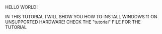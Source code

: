 HELLO WORLD!

IN THIS TUTORIAL I WILL SHOW YOU HOW TO INSTALL WINDOWS 11 ON UNSUPPORTED HARDWARE!
CHECK THE "tutorial" FILE FOR THE TUTORIAL
